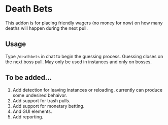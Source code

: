 # Death Bets
This addon is for placing friendly wagers (no money for now) on how many deaths will happen during the next pull.

## Usage
Type `/deathbets` in chat to begin the guessing process.  Guessing closes on the next boss pull.  May only be used in instances and only on bosses.

## To be added...
1. Add detection for leaving instances or reloading, currently can produce some undesired behaivor.
2. Add support for trash pulls.
3. Add support for monetary betting.
4. And GUI elements.
5. Add reporting.